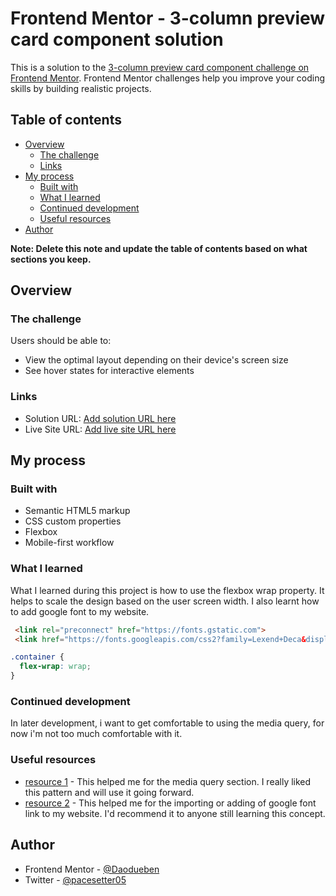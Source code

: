 # Frontend Mentor - 3-column preview card component solution

This is a solution to the [3-column preview card component challenge on Frontend Mentor](https://www.frontendmentor.io/challenges/3column-preview-card-component-pH92eAR2-). Frontend Mentor challenges help you improve your coding skills by building realistic projects. 

## Table of contents

- [Overview](#overview)
  - [The challenge](#the-challenge)
  - [Links](#links)
- [My process](#my-process)
  - [Built with](#built-with)
  - [What I learned](#what-i-learned)
  - [Continued development](#continued-development)
  - [Useful resources](#useful-resources)
- [Author](#author)

**Note: Delete this note and update the table of contents based on what sections you keep.**

## Overview

### The challenge

Users should be able to:

- View the optimal layout depending on their device's screen size
- See hover states for interactive elements



### Links

- Solution URL: [Add solution URL here](https://github.com/Daodueben/card.git)
- Live Site URL: [Add live site URL here](https://your-live-site-url.com)

## My process

### Built with

- Semantic HTML5 markup
- CSS custom properties
- Flexbox
- Mobile-first workflow


### What I learned

What I learned during this project is how to use the flexbox wrap property. It helps to scale the design based on the user screen width. I also learnt how to add google font to my website.

```html
 <link rel="preconnect" href="https://fonts.gstatic.com">
 <link href="https://fonts.googleapis.com/css2?family=Lexend+Deca&display=swap" rel="stylesheet">
```

```css
.container {
  flex-wrap: wrap;
}
```




### Continued development

In later development, i want to get comfortable to using the media query, for now i'm not too much comfortable with it.



### Useful resources

- [resource 1](https://www.w3schools.com) - This helped me for the media query section. I really liked this pattern and will use it going forward.
- [resource 2](https://www.developer.mozilla.org) - This helped me for the importing or adding of google font link to my website. I'd recommend it to anyone still learning this concept.


## Author

- Frontend Mentor - [@Daodueben](https://www.frontendmentor.io/profile/Daodueben)
- Twitter - [@pacesetter05](https://www.twitter.com/pacesetter05)

